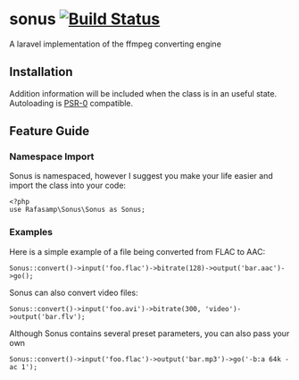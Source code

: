 sonus [![Build Status](https://travis-ci.org/rafasamp/sonus.png?branch=master)](https://travis-ci.org/rafasamp/sonus)
=====

A laravel implementation of the ffmpeg converting engine

Installation
-----
Addition information will be included when the class is in an useful state. Autoloading is [PSR-0](https://github.com/php-fig/fig-standards/blob/master/accepted/PSR-0.md) compatible.

Feature Guide
-----

### Namespace Import
Sonus is namespaced, however I suggest you make your life easier and import
the class into your code:

	<?php
	use Rafasamp\Sonus\Sonus as Sonus;

### Examples
Here is a simple example of a file being converted from FLAC to AAC:

	Sonus::convert()->input('foo.flac')->bitrate(128)->output('bar.aac')->go();

Sonus can also convert video files:

	Sonus::convert()->input('foo.avi')->bitrate(300, 'video')->output('bar.flv');

Although Sonus contains several preset parameters, you can also pass your own

	Sonus::convert()->input('foo.flac')->output('bar.mp3')->go('-b:a 64k -ac 1');